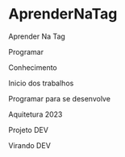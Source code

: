 # AprenderNaTag

Aprender Na Tag

Programar 

Conhecimento

Inicio dos trabalhos

Programar para se desenvolve

Aquitetura 2023

Projeto DEV

Virando DEV

